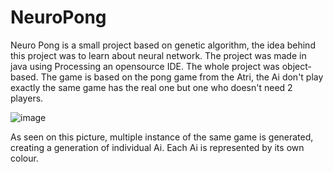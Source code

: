 # NeuroPong

Neuro Pong is a small project based on genetic algorithm, the idea behind this project was to learn about neural network. 
The project was made in java using Processing an opensource IDE. The whole project was object-based.
The game is based on the pong game from the Atri, the Ai don't play exactly the same game has the real one but one who doesn't need 2 players.

![image](https://user-images.githubusercontent.com/77512166/168807984-e9763e9a-162b-48e6-8c47-39d3a4d3f4ed.png)

As seen on this picture, multiple instance of the same game is generated, creating a generation of individual Ai. Each Ai is represented by its own colour.
